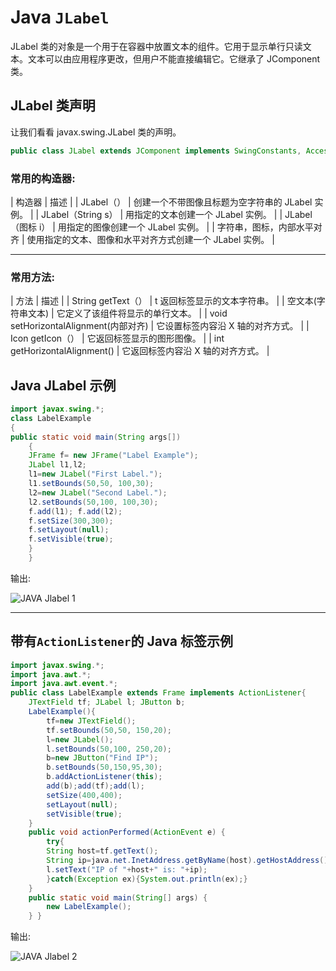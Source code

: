 # Java `JLabel`



JLabel 类的对象是一个用于在容器中放置文本的组件。它用于显示单行只读文本。文本可以由应用程序更改，但用户不能直接编辑它。它继承了 JComponent 类。

## JLabel 类声明

让我们看看 javax.swing.JLabel 类的声明。

```java
public class JLabel extends JComponent implements SwingConstants, Accessible

```

### 常用的构造器:

| 构造器 | 描述 |
| JLabel（） | 创建一个不带图像且标题为空字符串的 JLabel 实例。 |
| JLabel（String s） | 用指定的文本创建一个 JLabel 实例。 |
| JLabel（图标 i） | 用指定的图像创建一个 JLabel 实例。 |
| 字符串，图标，内部水平对齐 | 使用指定的文本、图像和水平对齐方式创建一个 JLabel 实例。 |

* * *

### 常用方法:

| 方法 | 描述 |
| String getText（） | t 返回标签显示的文本字符串。 |
| 空文本(字符串文本) | 它定义了该组件将显示的单行文本。 |
| void setHorizontalAlignment(内部对齐) | 它设置标签内容沿 X 轴的对齐方式。 |
| Icon getIcon（） | 它返回标签显示的图形图像。 |
| int getHorizontalAlignment() | 它返回标签内容沿 X 轴的对齐方式。 |

## Java JLabel 示例

```java
import javax.swing.*;
class LabelExample
{
public static void main(String args[])
    {
    JFrame f= new JFrame("Label Example");
    JLabel l1,l2;
    l1=new JLabel("First Label.");
    l1.setBounds(50,50, 100,30);
    l2=new JLabel("Second Label.");
    l2.setBounds(50,100, 100,30);
    f.add(l1); f.add(l2);
    f.setSize(300,300);
    f.setLayout(null);
    f.setVisible(true);
    }
    }

```

输出:

![JAVA Jlabel 1](../img/b43f59226ce283863b3e4878b8662106.png)

* * *

## 带有`ActionListener`的 Java 标签示例

```java
import javax.swing.*;
import java.awt.*;
import java.awt.event.*;
public class LabelExample extends Frame implements ActionListener{
	JTextField tf; JLabel l; JButton b;
	LabelExample(){
		tf=new JTextField();
		tf.setBounds(50,50, 150,20);
		l=new JLabel();
		l.setBounds(50,100, 250,20);	
		b=new JButton("Find IP");
		b.setBounds(50,150,95,30);
		b.addActionListener(this);	
		add(b);add(tf);add(l);	
		setSize(400,400);
		setLayout(null);
		setVisible(true);
	}
	public void actionPerformed(ActionEvent e) {
		try{
		String host=tf.getText();
		String ip=java.net.InetAddress.getByName(host).getHostAddress();
		l.setText("IP of "+host+" is: "+ip);
		}catch(Exception ex){System.out.println(ex);}
	}
	public static void main(String[] args) {
		new LabelExample();
	} }

```

输出:

![JAVA Jlabel 2](../img/f0e6ee75313704f4237e6e7549e49d06.png)